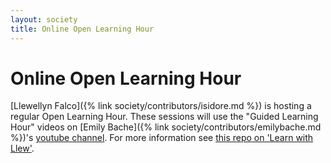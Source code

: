 ```yaml
---
layout: society
title: Online Open Learning Hour
---
```


# Online Open Learning Hour

[Llewellyn Falco]({% link society/contributors/isidore.md %}) is hosting a regular Open Learning Hour. These sessions will use the "Guided Learning Hour" videos on [Emily Bache]({% link society/contributors/emilybache.md %})'s [youtube channel](https://youtube.com/@EmilyBache-tech-coach). For more information see [this repo on 'Learn with Llew'](https://github.com/LearnWithLlew/OpenLearningHour/blob/main/README.md).
